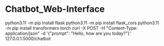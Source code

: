 # Chatbot_Web-Interface
python3.11 -m pip install flask
python3.11 -m pip install flask_cors
python3.11 -m pip install transformers torch
curl -X POST -H "Content-Type: application/json" -d '{"prompt": "Hello, how are you today?"}' 127.0.0.1:5000/chatbot
